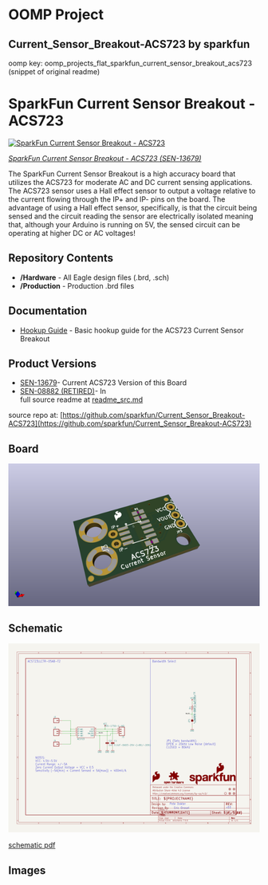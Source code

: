 # OOMP Project  
## Current_Sensor_Breakout-ACS723  by sparkfun  
  
oomp key: oomp_projects_flat_sparkfun_current_sensor_breakout_acs723  
(snippet of original readme)  
  
SparkFun Current Sensor Breakout - ACS723  
=====================================================  
  
[![SparkFun Current Sensor Breakout - ACS723](https://cdn.sparkfun.com//assets/parts/1/1/1/3/1/13679-SparkFun_Current_Sensor_Breakout_-_ACS723-01.jpg)](https://www.sparkfun.com/products/13679)  
  
[*SparkFun Current Sensor Breakout - ACS723 (SEN-13679)*](https://www.sparkfun.com/products/13679)  
  
The SparkFun Current Sensor Breakout is a high accuracy board that utilizes the ACS723 for moderate AC and DC current sensing applications. The ACS723 sensor uses a Hall effect sensor to output a voltage relative to the current flowing through the IP+ and IP- pins on the board. The advantage of using a Hall effect sensor, specifically, is that the circuit being sensed and the circuit reading the sensor are electrically isolated meaning that, although your Arduino is running on 5V, the sensed circuit can be operating at higher DC or AC voltages!  
  
Repository Contents  
-------------------  
* **/Hardware** - All Eagle design files (.brd, .sch)  
* **/Production** - Production .brd files  
  
Documentation  
-------------------  
* [Hookup Guide](https://learn.sparkfun.com/tutorials/current-sensor-breakout-acs723-hookup-guide) - Basic hookup guide for the ACS723 Current Sensor Breakout  
  
Product Versions  
----------------  
* [SEN-13679](https://www.sparkfun.com/products/13679)- Current ACS723 Version of this Board  
* [SEN-08882 (RETIRED)](https://github.com/sparkfun/Hall-Effect_Current_Sensor_Breakout-ACS712)- In  
  full source readme at [readme_src.md](readme_src.md)  
  
source repo at: [https://github.com/sparkfun/Current_Sensor_Breakout-ACS723](https://github.com/sparkfun/Current_Sensor_Breakout-ACS723)  
## Board  
  
[![working_3d.png](working_3d_600.png)](working_3d.png)  
## Schematic  
  
[![working_schematic.png](working_schematic_600.png)](working_schematic.png)  
  
[schematic pdf](working_schematic.pdf)  
## Images  
